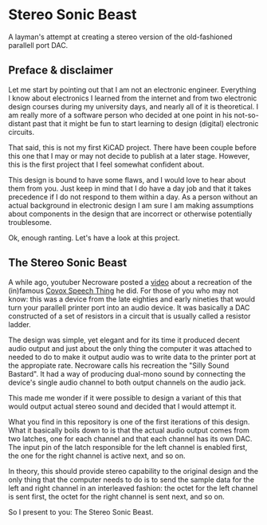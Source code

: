 # Stereo Sonic Beast


A layman's attempt at creating a stereo version of the old-fashioned parallell port DAC.



## Preface & disclaimer

Let me start by pointing out that I am not an electronic engineer. Everything I know about electronics I learned from the internet and from two electronic design courses during my university days, and nearly all of it is theoretical. I am really more of a software person who decided at one point in his not-so-distant past that it might be fun to start learning to design (digital) electronic circuits. 

That said, this is not my first KiCAD project. There have been couple before this one that I may or may not decide to publish at a later stage. However, this is the first project that I feel somewhat confident about. 

This design is bound to have some flaws, and I would love to hear about them from you. Just keep in mind that I do have a day job and that it takes precedence if I do not respond to them within a day. As a person without an actual background in electronic design I am sure I am making assumptions about components in the design that are incorrect or otherwise potentially troublesome. 

Ok, enough ranting. Let's have a look at this project.



## The Stereo Sonic Beast

A while ago, youtuber Necroware posted a [video](https://www.youtube.com/watch?v=DKLKtH_rQJU) about a recreation of the (in)famous [Covox Speech Thing](https://en.wikipedia.org/wiki/Covox_Speech_Thing) he did. For those of you who may not know: this was a device from the late eighties and early nineties that would turn your parallell printer port into an audio device. It was basically a DAC constructed of a set of resistors in a circuit that is usually called a resistor ladder. 

The design was simple, yet elegant and for its time it produced decent audio output and just about the only thing the computer it was attached to needed to do to make it output audio was to write data to the printer port at the appropiate rate. Necroware calls his recreation the "Silly Sound Bastard". It had a way of producing dual-mono sound by connecting the device's single audio channel to both output channels on the audio jack.

This made me wonder if it were possible to design a variant of this that would output actual stereo sound and decided that I would attempt it. 

What you find in this repository is one of the first iterations of this design. What it basically boils down to is that the actual audio output comes from two latches, one for each channel and that each channel has its own DAC. The input pin of the latch responsible for the left channel is enabled first, the one for the right channel is active next, and so on. 

In theory, this should provide stereo capability to the original design and the only thing that the computer needs to do is to send the sample data for the left and right channel in an interleaved fashion: the octet for the left channel is sent first, the octet for the right channel is sent next, and so on.

So I present to you: The Stereo Sonic Beast.
